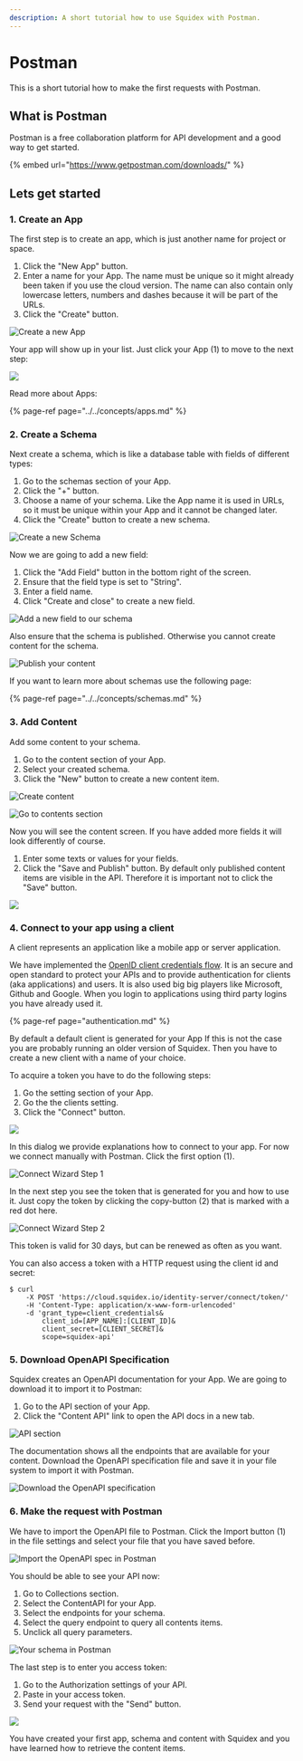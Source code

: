 ```yaml
---
description: A short tutorial how to use Squidex with Postman.
---
```


# Postman

This is a short tutorial how to make the first requests with Postman. 

## What is Postman

Postman is a free collaboration platform for API development and a good way to get started.

{% embed url="https://www.getpostman.com/downloads/" %}

## Lets get started

### 1. Create an App

The first step is to create an app, which is just another name for project or space.

1. Click the "New App" button.
2. Enter a name for your App. The name must be unique so it might already been taken if you use the cloud version. The name can also contain only lowercase letters, numbers and dashes because it will be part of the URLs.
3. Click the "Create" button.

![Create a new App](../../../.gitbook/assets/image%20%2867%29.png)

Your app will show up in your list. Just click your App \(1\) to move to the next step:

![](../../../.gitbook/assets/image%20%2859%29.png)

Read more about Apps:

{% page-ref page="../../concepts/apps.md" %}

### 2. Create a Schema

Next create a schema, which is like a database table with fields of different types:

1. Go to the schemas section of your App.
2. Click the "+" button.
3. Choose a name of your schema. Like the App name it is used in URLs, so it must be unique within your App and it cannot be changed later.
4. Click the "Create" button to create a new schema.

![Create a new Schema](../../../.gitbook/assets/image%20%2855%29.png)

 Now we are going to add a new field:

1. Click the "Add Field" button in the bottom right of the screen.
2. Ensure that the field type is set to "String".
3. Enter a field name.
4. Click "Create and close" to create a new field.

![Add a new field to our schema](../../../.gitbook/assets/image%20%2869%29.png)

Also ensure that the schema is published. Otherwise you cannot create content for the schema.

![Publish your content](../../../.gitbook/assets/image%20%2851%29.png)

If you want to learn more about schemas use the following page:

{% page-ref page="../../concepts/schemas.md" %}

### 3. Add Content

Add some content to your schema. 

1. Go to the content section of your App.
2. Select your created schema.
3. Click the "New" button to create a new content item.

![Create content](../../../.gitbook/assets/image%20%2862%29.png)

![Go to contents section](../../../.gitbook/assets/contents%20%281%29.png)

Now you will see the content screen. If you have added more fields it will look differently of course.

1. Enter some texts or values for your fields.
2. Click the "Save and Publish" button. By default only published content items are visible in the API. Therefore it is important not to click the "Save" button.

![](../../../.gitbook/assets/image%20%2852%29.png)

### 4. Connect to your app using a client

A client represents an application like a mobile app or server application. 

We have implemented the [OpenID client credentials flow](https://docs.axway.com/u/documentation/api_gateway/7.5.3/webhelp_portal_oauth/Content/OAuthGuideTopics/oauth_flows_client_credentials.). It is an secure and open standard to protect your APIs and to provide authentication for clients \(aka applications\) and users. It is also used big big players like Microsoft, Github and Google. When you login to applications using third party logins you have already used it.

{% page-ref page="authentication.md" %}

By default a default client is generated for your App If this is not the case you are probably running an older version of Squidex. Then you have to create a new client with a name of your choice.

To acquire a token you have to do the following steps:

1. Go the setting section of your App.
2. Go the the clients setting.
3. Click the "Connect" button.

![](../../../.gitbook/assets/image%20%2865%29.png)

In this dialog we provide explanations how to connect to your app. For now we connect manually with Postman. Click the first option \(1\).

![Connect Wizard Step 1](../../../.gitbook/assets/image%20%2853%29.png)

In the next step you see the token that is generated for you and how to use it. Just copy the token by clicking the copy-button \(2\) that is marked with a red dot here.

![Connect Wizard Step 2](../../../.gitbook/assets/image%20%2864%29.png)

This token is valid for 30 days, but can be renewed as often as you want.

You can also access a token with a HTTP request using the client id and secret:

```text
$ curl
    -X POST 'https://cloud.squidex.io/identity-server/connect/token/' 
    -H 'Content-Type: application/x-www-form-urlencoded' 
    -d 'grant_type=client_credentials&
        client_id=[APP_NAME]:[CLIENT_ID]&
        client_secret=[CLIENT_SECRET]&
        scope=squidex-api'
```

### 5. Download OpenAPI Specification

Squidex creates an OpenAPI documentation for your App. We are going to download it to import it to Postman:

1. Go to the API section of your App.
2. Click the "Content API" link to open the API docs in a new tab.

![API section](../../../.gitbook/assets/image%20%2863%29.png)

The documentation shows all the endpoints that are available for your content. Download the OpenAPI specification file and save it in your file system to import it with Postman.

![Download the OpenAPI specification](../../../.gitbook/assets/image%20%2868%29.png)

### 6. Make the request with Postman

We have to import the OpenAPI file to Postman. Click the Import button \(1\) in the file settings and select your file that you have saved before.

![Import the OpenAPI spec in Postman](../../../.gitbook/assets/image%20%2854%29.png)

You should be able to see your API now:

1. Go to Collections section.
2. Select the ContentAPI for your App.
3. Select the endpoints for your schema.
4. Select the query endpoint to query all contents items.
5. Unclick all query parameters.

![Your schema in Postman](../../../.gitbook/assets/image%20%2866%29.png)

The last step is to enter you access token:

1. Go to the Authorization settings of your API.
2. Paste in your access token.
3. Send your request with the "Send" button.

![](../../../.gitbook/assets/image%20%2849%29.png)

You have created your first app, schema and content with Squidex and you have learned how to retrieve the content items.

